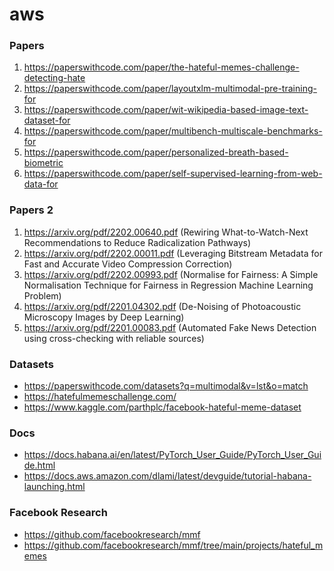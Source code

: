 # aws

### Papers

1. https://paperswithcode.com/paper/the-hateful-memes-challenge-detecting-hate
2. https://paperswithcode.com/paper/layoutxlm-multimodal-pre-training-for
3. https://paperswithcode.com/paper/wit-wikipedia-based-image-text-dataset-for
4. https://paperswithcode.com/paper/multibench-multiscale-benchmarks-for
5. https://paperswithcode.com/paper/personalized-breath-based-biometric
6. https://paperswithcode.com/paper/self-supervised-learning-from-web-data-for

### Papers 2
1. https://arxiv.org/pdf/2202.00640.pdf (Rewiring What-to-Watch-Next Recommendations to Reduce Radicalization Pathways)
2. https://arxiv.org/pdf/2202.00011.pdf (Leveraging Bitstream Metadata for Fast and Accurate Video Compression Correction)
3. https://arxiv.org/pdf/2202.00993.pdf (Normalise for Fairness: A Simple Normalisation Technique for Fairness in Regression Machine Learning Problem)
4. https://arxiv.org/pdf/2201.04302.pdf (De-Noising of Photoacoustic Microscopy Images by Deep Learning)
5. https://arxiv.org/pdf/2201.00083.pdf (Automated Fake News Detection using cross-checking with reliable sources)

### Datasets
* https://paperswithcode.com/datasets?q=multimodal&v=lst&o=match
* https://hatefulmemeschallenge.com/
* https://www.kaggle.com/parthplc/facebook-hateful-meme-dataset

### Docs
* https://docs.habana.ai/en/latest/PyTorch_User_Guide/PyTorch_User_Guide.html 
* https://docs.aws.amazon.com/dlami/latest/devguide/tutorial-habana-launching.html
### Facebook Research
* https://github.com/facebookresearch/mmf
* https://github.com/facebookresearch/mmf/tree/main/projects/hateful_memes
